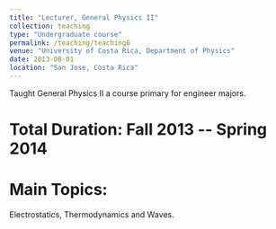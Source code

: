 ```yaml
---
title: "Lecturer, General Physics II"
collection: teaching
type: "Undergraduate course"
permalink: /teaching/teaching6
venue: "University of Costa Rica, Department of Physics"
date: 2013-08-01
location: "San Jose, Costa Rica"
---
```


Taught General Physics II a course primary for engineer majors.

Total Duration: Fall 2013 -- Spring 2014
======

Main Topics:
======
Electrostatics, Thermodynamics and Waves. 
